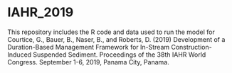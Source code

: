# IAHR_2019
This repository includes the R code and data used to run the model for Courtice, G., Bauer, B., Naser, B., and Roberts, D. (2019) Development of a Duration-Based Management Framework for In-Stream Construction-Induced Suspended Sediment. Proceedings of the 38th IAHR World Congress. September 1-6, 2019, Panama City, Panama.
